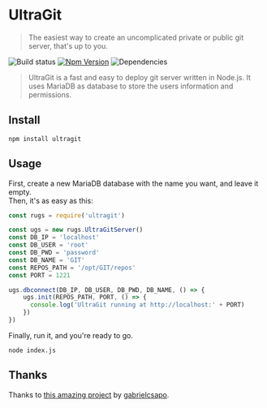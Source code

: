 # UltraGit
> The easiest way to create an uncomplicated private or public git server, that's up to you.

![Build status](https://api.travis-ci.org/jlxip/UltraGit.svg?branch=master)
[![Npm Version](https://img.shields.io/npm/v/ultragit.svg)](https://www.npmjs.com/package/ultragit)
![Dependencies](https://david-dm.org/jlxip/UltraGit.svg)

> UltraGit is a fast and easy to deploy git server written in Node.js. It uses MariaDB as database to store the users information and permissions.

## Install
```
npm install ultragit
```

## Usage
First, create a new MariaDB database with the name you want, and leave it empty.<br>
Then, it's as easy as this:

```javascript
const rugs = require('ultragit')

const ugs = new rugs.UltraGitServer()
const DB_IP = 'localhost'
const DB_USER = 'root'
const DB_PWD = 'password'
const DB_NAME = 'GIT'
const REPOS_PATH = '/opt/GIT/repos'
const PORT = 1221

ugs.dbconnect(DB_IP, DB_USER, DB_PWD, DB_NAME, () => {
    ugs.init(REPOS_PATH, PORT, () => {
      console.log('UltraGit running at http://localhost:' + PORT)
    })
})
```

Finally, run it, and you're ready to go.
```
node index.js
```

## Thanks
Thanks to [this amazing project](https://github.com/gabrielcsapo/node-git-server) by [gabrielcsapo](https://github.com/gabrielcsapo).

